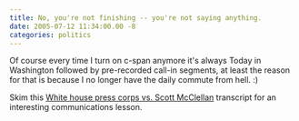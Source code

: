 ```yaml
---
title: No, you're not finishing -- you're not saying anything.
date: 2005-07-12 11:34:00.00 -8
categories: politics
---
```

Of course every time I turn on c-span anymore it's always Today in Washington followed by pre-recorded call-in segments, at least the reason for that is because I no longer have the daily commute from hell. :)

Skim this [White house press corps vs. Scott McClellan](http://www.whitehouse.gov/news/releases/2005/07/20050711-3.html) transcript for an interesting communications lesson.
